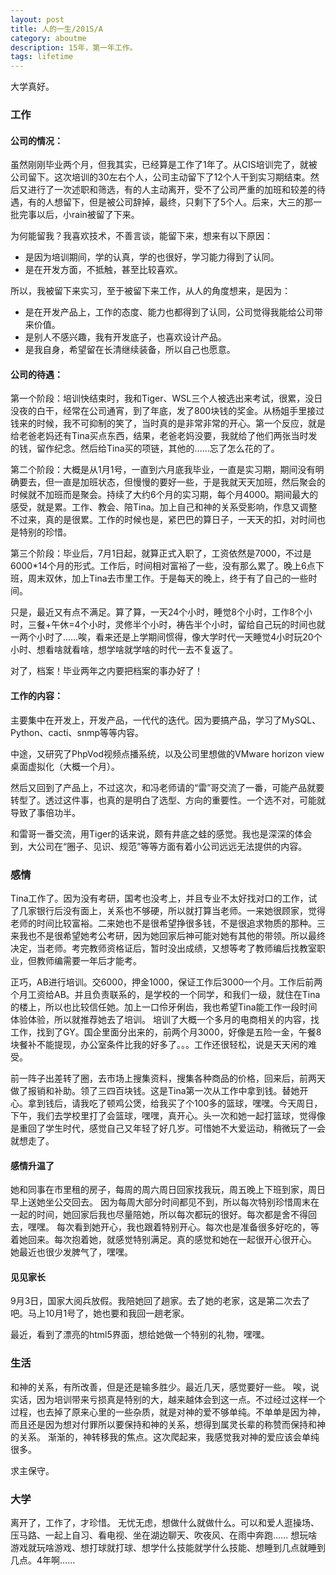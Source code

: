 ```yaml
---
layout: post
title: 人的一生/2015/A
category: aboutme
description: 15年，第一年工作。
tags: lifetime
---
```


大学真好。

### 工作

#### 公司的情况：

虽然刚刚毕业两个月，但我其实，已经算是工作了1年了。从CIS培训完了，就被公司留下。这次培训的30左右个人，公司主动留下了12个人干到实习期结束。然后又进行了一次述职和筛选，有的人主动离开，受不了公司严重的加班和较差的待遇，有的人想留下，但是被公司辞掉，最终，只剩下了5个人。后来，大三的那一批完事以后，小rain被留了下来。

为何能留我？我喜欢技术，不善言谈，能留下来，想来有以下原因：

- 是因为培训期间，学的认真，学的也很好，学习能力得到了认同。
- 是在开发方面，不抵触，甚至比较喜欢。

所以，我被留下来实习，至于被留下来工作，从人的角度想来，是因为：

- 是在开发产品上，工作的态度、能力也都得到了认同，公司觉得我能给公司带来价值。
- 是别人不感兴趣，我有开发底子，也喜欢设计产品。
- 是我自身，希望留在长清继续装备，所以自己也愿意。

#### 公司的待遇：

第一个阶段：培训快结束时，我和Tiger、WSL三个人被选出来考试，很累，没日没夜的白干，经常在公司通宵，到了年底，发了800块钱的奖金。从杨姐手里接过钱来的时候，我不可抑制的笑了，当时真的是非常非常的开心。第一个反应，就是给老爸老妈还有Tina买点东西，结果，老爸老妈没要，我就给了他们两张当时发的钱，留作纪念。然后给Tina买的项链，其他的……忘了怎么花的了。

第二个阶段：大概是从1月1号，一直到六月底我毕业，一直是实习期，期间没有明确要去，但一直是加班状态，但慢慢的要好一些，于是我就天天加班，然后聚会的时候就不加班而是聚会。持续了大约6个月的实习期，每个月4000。期间最大的感受，就是累。工作、教会、陪Tina。加上自己和神的关系受影响，作息又调整不过来，真的是很累。工作的时候也是，紧巴巴的算日子，一天天的扣，对时间也是特别的珍惜。

第三个阶段：毕业后，7月1日起，就算正式入职了，工资依然是7000，不过是6000*14个月的形式。工作后，时间相对富裕了一些，没有那么累了。晚上6点下班，周末双休，加上Tina去市里工作。于是每天的晚上，终于有了自己的一些时间。

只是，最近又有点不满足。算了算，一天24个小时，睡觉8个小时，工作8个小时，三餐+午休=4个小时，灵修半个小时，祷告半个小时，留给自己玩的时间也就一两个小时了……唉，看来还是上学期间惯得，像大学时代一天睡觉4小时玩20个小时、想看啥就看啥，想学啥就学啥的时代一去不复返了。

对了，档案！毕业两年之内要把档案的事办好了！

#### 工作的内容：

主要集中在开发上，开发产品，一代代的迭代。因为要搞产品，学习了MySQL、Python、cacti、snmp等等内容。

中途，又研究了PhpVod视频点播系统，以及公司里想做的VMware horizon view桌面虚拟化（大概一个月）。

然后又回到了产品上，不过这次，和冯老师请的“雷”哥交流了一番，可能产品就要转型了。透过这件事，也真的是明白了选型、方向的重要性。一个选不对，可能就导致了事倍功半。

和雷哥一番交流，用Tiger的话来说，颇有井底之蛙的感觉。我也是深深的体会到，大公司在“圈子、见识、规范”等等方面有着小公司远远无法提供的内容。

### 感情

Tina工作了。因为没有考研，国考也没考上，并且专业不太好找对口的工作，试了几家银行后没有面上，关系也不够硬，所以就打算当老师。一来她很顾家，觉得老师的时间比较富裕。二来她也不是很希望挣很多钱，不是很追求物质的那种。三来我也不是很希望她考公考研，因为她回家后神可能对她有其他的带领。所以最终决定，当老师。考完教师资格证后，暂时没出成绩，又想等考了教师编后找教室职业，但教师编需要一年后才能考。

正巧，AB进行培训。交6000，押金1000，保证工作后3000一个月。工作后前两个月工资给AB。并且负责联系的，是学校的一个同学，和我们一级，就住在Tina的楼上，所以也比较信任她。加上一口伶牙俐齿，我也希望Tina能工作一段时间体验体验，所以就推荐她去了培训。
培训了大概一个多月的电商相关的内容，找工作，找到了GY。国企里面分出来的，前两个月3000，好像是五险一金，午餐8块餐补不能提现，办公室条件比我的好多了。。。工作还很轻松，说是天天闲的难受。

前一阵子出差转了圈，去市场上搜集资料，搜集各种商品的价格，回来后，前两天做了报销和补助。领了三四百块钱。这是Tina第一次从工作中拿到钱。替她开心。拿到钱后，请我吃了顿鸡公煲，给我买了个100多的篮球，嘿嘿。今天周日，下午，我们去学校里打了会篮球，嘿嘿，真开心。头一次和她一起打篮球，觉得像是重回了学生时代，感觉自己又年轻了好几岁。可惜她不大爱运动，稍微玩了一会就想走了。

#### 感情升温了

她和同事在市里租的房子，每周的周六周日回家找我玩，周五晚上下班到家，周日早上送她坐公交回去。
因为每周大部分时间都见不到，所以每次特别珍惜周末在一起的时间，她回家后我也尽量陪她，所以每次都玩的很好。每次都是舍不得回去，嘿嘿。
每次看到她开心，我也跟着特别开心。每次也是准备很多好吃的，等着她回来。每次抱着她，就感觉特别满足。真的感觉和她在一起很开心很开心。
她最近也很少发脾气了，嘿嘿。

#### 见见家长

9月3日，国家大阅兵放假。我陪她回了趟家。去了她的老家，这是第二次去了吧。马上10月1号了，她也要和我回一趟老家。

最近，看到了漂亮的html5界面，想给她做一个特别的礼物，嘿嘿。


### 生活

和神的关系，有所改善，但是还是输多胜少。最近几天，感觉要好一些。
唉，说实话，因为培训带来亏损真是特别的大，越来越体会到这一点。不过经过这样一个过程，也去掉了原来心里的一些杂质，就是对神的爱不够单纯。不单单是因为神，而且还是因为想对付罪所以要保持和神的关系，想得到属灵长辈的称赞而保持和神的关系。
渐渐的，神转移我的焦点。这次爬起来，我感觉我对神的爱应该会单纯很多。

求主保守。

### 大学

离开了，工作了，才珍惜。
无忧无虑，想做什么就做什么。可以和爱人逛操场、压马路、一起上自习、看电视、坐在湖边聊天、吹夜风、在雨中奔跑……
想玩啥游戏就玩啥游戏、想打球就打球、想学什么技能就学什么技能、想睡到几点就睡到几点。4年啊……
